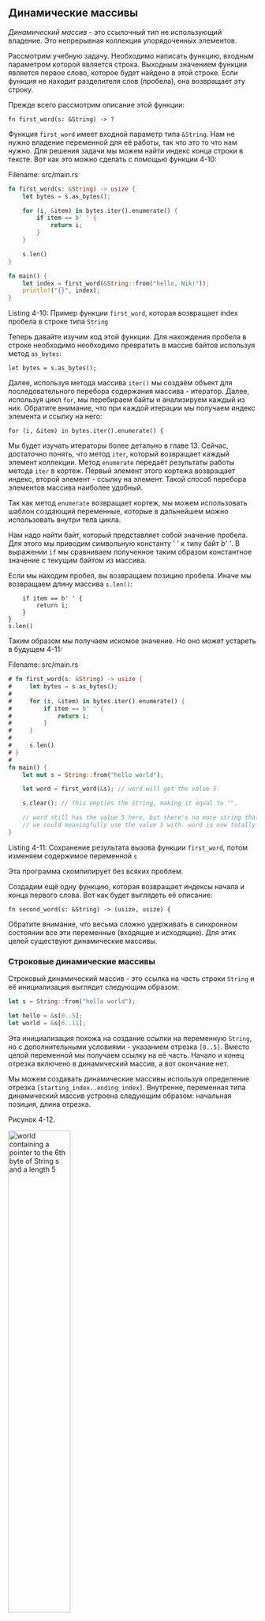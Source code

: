 ## Динамические массивы

*Динамический массив*  - это ссылочный тип не использующий владение.
Это непрерывная коллекция упорядоченных элементов.

Рассмотрим учебную задачу. Необходимо написать функцию, входным параметром которой
является строка. Выходным значением функции является первое слово, которое будет
найдено в этой строке. Если функция не находит разделителя слов (пробела), она
возвращает эту строку.

Прежде всего рассмотрим описание этой функции:

```rust,ignore
fn first_word(s: &String) -> ?
```

Функция `first_word` имеет входной параметр типа `&String`. Нам не нужно владение
переменной для её работы, так что это то что нам нужно. Для решения задачи мы можем
найти индекс конца строки в тексте. Вот как это можно сделать с помощью функции 4-10:

<span class="filename">Filename: src/main.rs</span>

```rust
fn first_word(s: &String) -> usize {
    let bytes = s.as_bytes();

    for (i, &item) in bytes.iter().enumerate() {
        if item == b' ' {
            return i;
        }
    }

    s.len()
}

fn main() {
    let index = first_word(&String::from("hello, Nik!"));
    println!("{}", index);
}

```

<span class="caption">Listing 4-10: Пример функции `first_word`, которая возвращает
index пробела в строке типа `String`</span>

Теперь давайте изучим код этой функции. Для нахождения пробела в строке необходимо
необходимо превратить в массив байтов используя метод `as_bytes`:

```rust,ignore
let bytes = s.as_bytes();
```

Далее, используя метода массива `iter()` мы создаём объект для последовательного
перебора содержания массива - итератор. Далее, используя цикл `for`, мы перебираем
байты и анализируем каждый из них. Обратите внимание, что при каждой итерации мы
получаем индекс элемента и ссылку на него:

```rust,ignore
for (i, &item) in bytes.iter().enumerate() {
```

Мы будет изучать итераторы более детально в главе 13. Сейчас, достаточно понять,
что метод `iter`, который возвращает каждый элемент коллекции. Метод `enumerate`
передаёт результаты работы метода `iter` в кортеж. Первый элемент этого кортежа
возвращает индекс, второй элемент - ссылку на элемент. Такой способ перебора элементов
массива наиболее удобный.

Так как метод `enumerate` возвращает кортеж, мы можем использовать шаблон создающий
переменные, которые в дальнейшем можно использовать внутри тела цикла.

Нам надо найти байт, который представляет собой значение пробела. Для этого мы
приводим символьную константу ' ' к типу байт *b' '*. В выражении `if` мы сравниваем
полученное таким образом константное значение с текущим байтом из массива.

Если мы находим пробел, вы возвращаем позицию пробела. Иначе мы возвращаем длину
массива `s.len()`:

```rust,ignore
    if item == b' ' {
        return i;
    }
}
s.len()
```

Таким образом мы получаем искомое значение. Но оно может устареть в будущем  4-11:

<span class="filename">Filename: src/main.rs</span>

```rust
# fn first_word(s: &String) -> usize {
#     let bytes = s.as_bytes();
#
#     for (i, &item) in bytes.iter().enumerate() {
#         if item == b' ' {
#             return i;
#         }
#     }
#
#     s.len()
# }
#
fn main() {
    let mut s = String::from("hello world");

    let word = first_word(&s); // word will get the value 5.

    s.clear(); // This empties the String, making it equal to "".

    // word still has the value 5 here, but there's no more string that
    // we could meaningfully use the value 5 with. word is now totally invalid!
}
```

<span class="caption">Listing 4-11: Сохранение результата вызова функции `first_word`,
потом изменяем содержимое переменной `s`</span>

Эта программа скомпилирует без всяких проблем.

Создадим ещё одну функцию, которая возвращает индексы начала и конца первого слова.
Вот как будет выглядеть её описание:

```rust,ignore
fn second_word(s: &String) -> (usize, usize) {
```

Обратите внимание, что весьма сложно удерживать в синхронном состоянии вcе эти переменные
(входящие и исходящие). Для этих целей существуют динамические массивы.

### Строковые динамические массивы

Строковый динамический массив - это ссылка на часть строки `String` и её инициализация
выглядит следующим образом:

```rust
let s = String::from("hello world");

let hello = &s[0..5];
let world = &s[6..11];
```

Эта инициализация похожа на создание ссылки на переменную `String`, но с дополнительными
условиями - указанием отрезка `[0..5]`. Вместо целой переменной мы получаем ссылку
на её часть. Начало и конец отрезка включено в динамический массив, а вот окончание
нет.

Мы можем создавать динамические массивы используя определение отрезка `[starting_index..ending_index]`.
Внутренне, переменная типа динамический массив устроена следующим образом:
начальная позиция, длина отрезка.

Рисунок 4-12.

<img alt="world containing a pointer to the 6th byte of String s and a length 5" src="img/trpl04-06.svg" class="center" style="width: 50%;" />

<span class="caption">Figure 4-12: Динамический массив ссылается на часть
`String`</span>

Синтаксис Rust позволяет упростить описание динамического массива, если он начинается
с 0-го индекса:

```rust
fn main(){
    let s = String::from("hello");

    let slice = &s[0..2];
    println!("{}",slice);
    let slice = &s[..2];
    println!("{}",slice);
}
```

Таким же образом можно поступить с последним элементом, если это последний байт в
`String`:

```rust
fn main() {
    let s = String::from("hello");

    let len = s.len();
    println!("sting length = {}", len);
    let slice = &s[3..len];
    println!("{}", slice);
    let slice = &s[3..];
    println!("{}", slice);
}

```

Таким образом динамический массив целого массива можно описать так:

```rust
fn main() {
    let s = String::from("hello");
    println!("{}", s);
    let len = s.len();
    println!("a length of the string = {}", s);
    let slice = &s[0..len];
    println!("{}", slice);
    let slice = &s[..];
    println!("{}", slice);
}

```

Применим полученные знания и перепишем метод `first_word`. Для представления
динамического массива строк существует короткая запись `&str`:

<span class="filename">Filename: src/main.rs</span>

```rust
fn first_word(s: &String) -> &str {
    let bytes = s.as_bytes();

    for (i, &item) in bytes.iter().enumerate() {
        if item == b' ' {
            return &s[0..i];
        }
    }

    &s[..]
}
```

Теперь, вызвав метод `first_word`, мы получим один объект, которые включает в себя
всю необходимую информацию.

Аналогичным образом можно переписать и второй метод `second_word`:

```rust,ignore
fn second_word(s: &String) -> &str {
```

Благодаря использованию динамических массивом нельзя изменить данные строки, если
на неё ссылается динамический массив (т.к. это может привести к ошибке):

<span class="filename">Filename: src/main.rs</span>

```rust,ignore
fn main() {
    let mut s = String::from("hello world");

    let word = first_word(&s);

    s.clear(); // Error!
}
```

Ошибка компиляции:

```text
17:6 error: cannot borrow `s` as mutable because it is also borrowed as
            immutable [E0502]
    s.clear(); // Error!
    ^
15:29 note: previous borrow of `s` occurs here; the immutable borrow prevents
            subsequent moves or mutable borrows of `s` until the borrow ends
    let word = first_word(&s);
                           ^
18:2 note: previous borrow ends here
fn main() {

}
^
```

Благодаря соблюдению правил, Rust просто исключает класс подобных ошибок.

#### Строковые константы и динамические массивы

Вооружившись знаниями о динамических массивах по-новому можно посмотреть на
инициализацию переменной строкового типа:

```rust
let s = "Hello, world!";
```

Тип `s` является `&str` - это динамический массив бинарных данных специального вида.
Поэтому строковой литерал неизменяемый, а тип `&str` это неизменяемая ссылка.

#### Строковые динамические массивы как параметры

Используя строковые динамические массивы, как параметры вы можете улучшить
код наших методов:

```rust,ignore
fn first_word(s: &String) -> &str {
```

Также можно записать этот код следующим образом:

```rust,ignore
fn first_word(s: &str) -> &str {
```

Если мы используем динамический массив, мы может его передавать в методы.
Использование динамических массивов вместо переменных делает код боле удобным:

<span class="filename">Filename: src/main.rs</span>

```rust
fn first_word(s: &str) -> &str {
   let bytes = s.as_bytes();
   for (i, &item) in bytes.iter().enumerate() {
       if item == b' ' {
           return &s[0..i];
       }
     }
   &s[..]
}
fn main() {
    let my_string = String::from("hello world");

    // first_word works on slices of `String`s
    let word = first_word(&my_string[..]);
    println!("{}",word);
    let my_string_literal = "hello world";

    // first_word works on slices of string literals
    let word = first_word(&my_string_literal[..]);
    println!("{}",word);
    // since string literals *are* string slices already,
    // this works too, without the slice syntax!
    let word = first_word(my_string_literal);
    println!("{}",word);
}
```

### Другие динамические массивы

Существую также динамические массивы общего типа. Рассмотрим массив:
```rust
let a = [1, 2, 3, 4, 5];
```
Создадим динамический массив:

```rust
let a = [1, 2, 3, 4, 5];

let slice = &a[1..3];
```

Этот динамический массив имеет тип данных `&[i32]`. Мы поговорим о таком типе
коллекций в главе 8.

## Итоги

Такие концепции как владение, заимствование и динамические массивы - это способы
защиты использования памяти.  Rust даёт вам возможность контролировать использование
памяти.

Владение влияет на множество других концепций языка Rust.
В следующей главе мы рассмотрим способ группировки данных в  `struct`.
